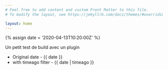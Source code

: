 ```yaml
---
# Feel free to add content and custom Front Matter to this file.
# To modify the layout, see https://jekyllrb.com/docs/themes/#overriding-theme-defaults

layout: home
---
```



{% assign date = '2020-04-13T10:20:00Z' %}

Un petit test de build avec un plugin
- Original date - {{ date }}
- with timeago filter - {{ date | timeago }}
